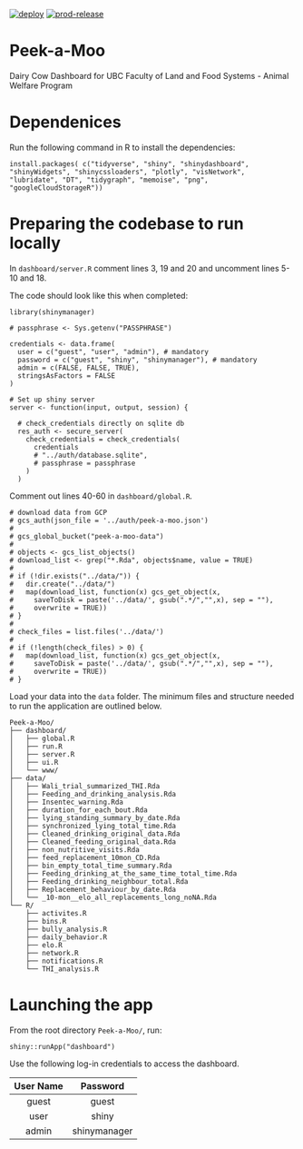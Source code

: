 <!-- badges: start -->
[![deploy](https://github.com/UBC-AWP/Peek-a-Moo/actions/workflows/deploy.yml/badge.svg?branch=main)](https://github.com/UBC-AWP/Peek-a-Moo/actions/workflows/deploy.yml) [![prod-release](https://github.com/UBC-AWP/Peek-a-Moo/actions/workflows/prod-release.yml/badge.svg?branch=main)](https://github.com/UBC-AWP/Peek-a-Moo/actions/workflows/prod-release.yml) 
<!-- badges: end -->

# Peek-a-Moo
Dairy Cow Dashboard for UBC Faculty of Land and Food Systems - Animal Welfare Program

# Dependenices
Run the following command in R to install the dependencies:

`install.packages(
c("tidyverse",
"shiny",
"shinydashboard",
"shinyWidgets",
"shinycssloaders",
"plotly",
"visNetwork",
"lubridate",
"DT",
"tidygraph",
"memoise",
"png",
"googleCloudStorageR"))`

# Preparing the codebase to run locally
In `dashboard/server.R` comment lines 3, 19 and 20 and uncomment lines 5-10 and 18.

The code should look like this when completed:
```{r}
library(shinymanager)

# passphrase <- Sys.getenv("PASSPHRASE")

credentials <- data.frame(
  user = c("guest", "user", "admin"), # mandatory
  password = c("guest", "shiny", "shinymanager"), # mandatory
  admin = c(FALSE, FALSE, TRUE),
  stringsAsFactors = FALSE
)

# Set up shiny server
server <- function(input, output, session) {
  
  # check_credentials directly on sqlite db
  res_auth <- secure_server(
    check_credentials = check_credentials(
      credentials
      # "../auth/database.sqlite",
      # passphrase = passphrase
    )
  )
```

Comment out lines 40-60 in `dashboard/global.R`.
```{r, attr.source='.numberLines startFrom="39"'}
# download data from GCP
# gcs_auth(json_file = '../auth/peek-a-moo.json')
# 
# gcs_global_bucket("peek-a-moo-data")
# 
# objects <- gcs_list_objects()
# download_list <- grep("*.Rda", objects$name, value = TRUE)
# 
# if (!dir.exists("../data/")) {
#   dir.create("../data/")
#   map(download_list, function(x) gcs_get_object(x,
#     saveToDisk = paste('../data/', gsub(".*/","",x), sep = ""),
#     overwrite = TRUE))
# }
# 
# check_files = list.files('../data/')
# 
# if (!length(check_files) > 0) {
#   map(download_list, function(x) gcs_get_object(x,
#     saveToDisk = paste('../data/', gsub(".*/","",x), sep = ""),
#     overwrite = TRUE))
# }
```

Load your data into the `data` folder. The minimum files and structure needed to run the application are outlined below.
```
Peek-a-Moo/
├── dashboard/
│   ├── global.R
│   ├── run.R
│   ├── server.R
│   ├── ui.R
│   └── www/
├── data/
│   ├── Wali_trial_summarized_THI.Rda
│   ├── Feeding_and_drinking_analysis.Rda
│   ├── Insentec_warning.Rda
│   ├── duration_for_each_bout.Rda
│   ├── lying_standing_summary_by_date.Rda
│   ├── synchronized_lying_total_time.Rda
│   ├── Cleaned_drinking_original_data.Rda
│   ├── Cleaned_feeding_original_data.Rda
│   ├── non_nutritive_visits.Rda
│   ├── feed_replacement_10mon_CD.Rda
│   ├── bin_empty_total_time_summary.Rda
│   ├── Feeding_drinking_at_the_same_time_total_time.Rda
│   ├── Feeding_drinking_neighbour_total.Rda
│   ├── Replacement_behaviour_by_date.Rda
│   └── _10-mon__elo_all_replacements_long_noNA.Rda
└── R/
    ├── activites.R
    ├── bins.R
    ├── bully_analysis.R
    ├── daily_behavior.R
    ├── elo.R
    ├── network.R
    ├── notifications.R
    └── THI_analysis.R
```

# Launching the app
From the root directory `Peek-a-Moo/`, run: 

`shiny::runApp("dashboard")`

Use the following log-in credentials to access the dashboard.

| User Name |   Password   |
|:---------:|:------------:|
|   guest   |     guest    |
|    user   |     shiny    |
|   admin   | shinymanager |
